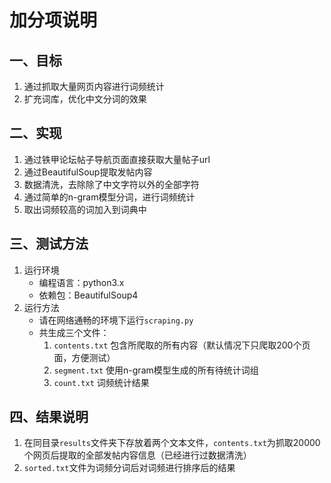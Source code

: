 # 加分项说明
## 一、目标
1. 通过抓取大量网页内容进行词频统计
2. 扩充词库，优化中文分词的效果
## 二、实现
1. 通过铁甲论坛帖子导航页面直接获取大量帖子url
2. 通过BeautifulSoup提取发帖内容
3. 数据清洗，去除除了中文字符以外的全部字符
4. 通过简单的n-gram模型分词，进行词频统计
5. 取出词频较高的词加入到词典中
## 三、测试方法
1. 运行环境
	- 编程语言：python3.x
	- 依赖包：BeautifulSoup4
2. 运行方法
	- 请在网络通畅的环境下运行`scraping.py`
	- 共生成三个文件：
		1. `contents.txt` 包含所爬取的所有内容（默认情况下只爬取200个页面，方便测试）
		2. `segment.txt` 使用n-gram模型生成的所有待统计词组
		3. `count.txt` 词频统计结果
## 四、结果说明
1. 在同目录`results`文件夹下存放着两个文本文件，`contents.txt`为抓取20000个网页后提取的全部发帖内容信息（已经进行过数据清洗）
2. `sorted.txt`文件为词频分词后对词频进行排序后的结果